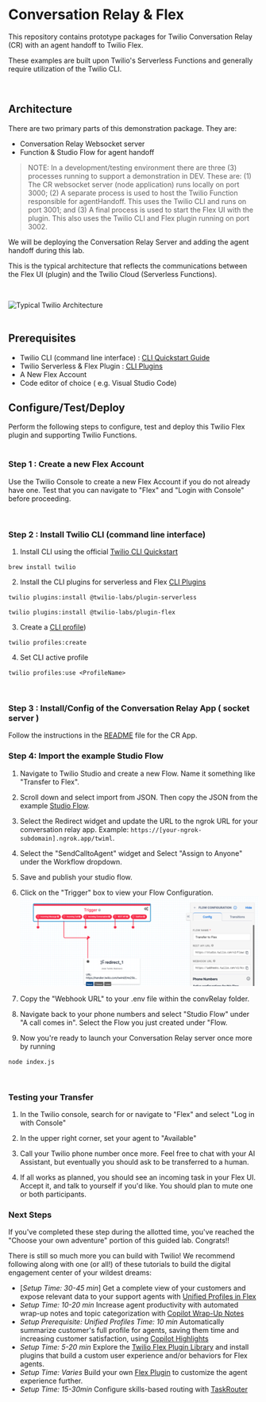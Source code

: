 # Conversation Relay & Flex

This repository contains prototype packages for Twilio Conversation Relay (CR) with an agent handoff to Twilio Flex.

These examples are built upon Twilio's Serverless Functions and generally require utilization of the Twilio CLI.

&nbsp;

## Architecture

There are two primary parts of this demonstration package.  They are:
- Conversation Relay Websocket server 
- Function & Studio Flow for agent handoff 

>NOTE: In a development/testing environment there are three (3) processes running to support a demonstration in DEV.  These are: (1) The CR websocket server (node application) runs locally on port 3000; (2) A separate process is used to host the Twilio Function responsible for agentHandoff.  This uses the Twilio CLI and runs on port 3001; and (3) A final process is used to start the Flex UI with the plugin.  This also uses the Twilio CLI and Flex plugin running on port 3002.

We will be deploying the Conversation Relay Server and adding the agent handoff during this lab. 

This is the typical architecture that reflects the communications between the Flex UI (plugin) and the Twilio Cloud (Serverless Functions).

&nbsp;

![Typical Twilio Architecture](/images/convRelayFlexArch.jpg)  
&nbsp;

## Prerequisites

- Twilio CLI (command line interface) : [CLI Quickstart Guide](https://www.twilio.com/docs/twilio-cli/quickstart)
- Twilio Serverless & Flex Plugin : [CLI Plugins](https://www.twilio.com/docs/twilio-cli/plugins)
- A New Flex Account
- Code editor of choice ( e.g. Visual Studio Code)


## Configure/Test/Deploy

Perform the following steps to configure, test and deploy this Twilio Flex plugin and supporting Twilio Functions.  
&nbsp;

### Step 1 : Create a new Flex Account

Use the Twilio Console to create a new Flex Account if you do not already have one. Test that you can navigate to "Flex" and "Login with Console" before proceeding. 

&nbsp;

### Step 2 : Install Twilio CLI (command line interface)


1. Install CLI using the official [Twilio CLI Quickstart](https://www.twilio.com/docs/twilio-cli/quickstart)
```
brew install twilio
```
2. Install the CLI plugins for serverless and Flex [CLI Plugins](https://www.twilio.com/docs/twilio-cli/plugins)
```
twilio plugins:install @twilio-labs/plugin-serverless
```
```
twilio plugins:install @twilio-labs/plugin-flex
```
3. Create a [CLI profile](https://www.twilio.com/docs/twilio-cli/general-usage))

```
twilio profiles:create
```

4. Set CLI active profile

```
twilio profiles:use <ProfileName>
```

&nbsp;

### Step 3 : Install/Config of the Conversation Relay App ( socket server )

Follow the instructions in the [README](/apps/convRelayApp/README.md) file for the CR App.
 
 ### Step 4: Import the example Studio Flow 

1. Navigate to Twilio Studio and create a new Flow. Name it something like "Transfer to Flex".

2. Scroll down and select import from JSON. Then copy the JSON from the example [Studio Flow](/docs/studio.json).

3. Select the Redirect widget and update the URL to the ngrok URL for your conversation relay app. Example: `https://[your-ngrok-subdomain].ngrok.app/twiml`.

4. Select the "SendCalltoAgent" widget and Select "Assign to Anyone" under the Workflow dropdown. 

5. Save and publish your studio flow. 

6. Click on the "Trigger" box to view your Flow Configuration. 
![FlowConfiguration](images/FlowConfiguration.png)

7. Copy the "Webhook URL" to your .env file within the convRelay folder. 

8. Navigate back to your phone numbers and select "Studio Flow" under "A call comes in". Select the Flow you just created under "Flow. 

9. Now you're ready to launch your Conversation Relay server once more by running 
```
node index.js
```

&nbsp;

### Testing your Transfer

1. In the Twilio console, search for or navigate to "Flex" and select "Log in with Console"

2. In the upper right corner, set your agent to "Available"

3. Call your Twilio phone number once more. Feel free to chat with your AI Assistant, but eventually you should ask to be transferred to a human. 

4. If all works as planned, you should see an incoming task in your Flex UI. Accept it, and talk to yourself if you'd like. You should plan to mute one or both participants. 


### Next Steps

If you've completed these step during the allotted time, you've reached the "Choose your own adventure" portion of this guided lab. Congrats!! 

There is still so much more you can build with Twilio! We recommend following along with one (or all!) of these tutorials to build the digital engagement center of your wildest dreams: 
* [*Setup Time: 30-45 min*] Get a complete view of your customers and expose relevant data to your support agents with [Unified Profiles in Flex](https://www.twilio.com/docs/flex/admin-guide/setup/unified-profiles/setup#set-up-unified-profiles-in-flex)
* *Setup Time: 10-20 min* Increase agent productivity with automated wrap-up notes and topic categorization with [Copilot Wrap-Up Notes](https://www.twilio.com/docs/flex/admin-guide/setup/copilot/setup)
* *Setup Prerequisite: Unified Profiles Time: 10 min* Automatically summarize customer's full profile for agents, saving them time and increasing customer satisfaction, using [Copilot Highlights](https://www.twilio.com/docs/flex/admin-guide/setup/copilot/highlights)
* *Setup Time: 5-20 min* Explore the [Twilio Flex Plugin Library](https://flex.twilio.com/admin/plugins/library/) and install plugins that build a custom user experience and/or behaviors for Flex agents. 
* *Setup Time: Varies* Build your own [Flex Plugin](https://www.twilio.com/docs/flex/quickstart/getting-started-plugin) to customize the agent experience further. 
* *Setup Time: 15-30min* Configure skills-based routing with [TaskRouter](https://www.twilio.com/docs/flex/onboarding-guide/configure-skill-based-routing)
